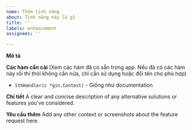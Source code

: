 ```yaml
---
name: Thêm tính năng
about: Tính năng này là gì
title: ''
labels: enhancement
assignees: ''

---
```


**Mô tả**


**Các hàm cần cài**
(Xem các hàm đã có sẵn trong app. Nếu đã có các hàm này rồi thì thôi không cần nữa, chỉ cần sử dụng hoặc đổi tên cho phù hợp)


 - `SthHandler(c *gin.Context)`  - Giống như documentation

**Chi tiết**
A clear and concise description of any alternative solutions or features you've considered.

**Yêu cầu thêm**
Add any other context or screenshots about the feature request here.
